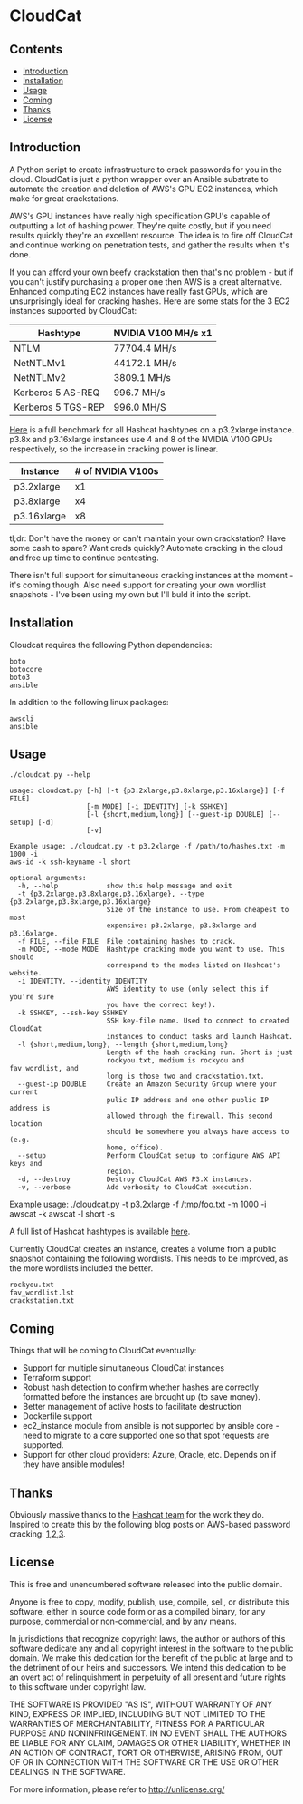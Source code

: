 # CloudCat
## Contents

- [Introduction](#introduction)
- [Installation](#installation)
- [Usage](#usage)
- [Coming](#coming)
- [Thanks](#thanks)
- [License](#license)

## Introduction
A Python script to create infrastructure to crack passwords for you in the cloud. CloudCat is just a python wrapper over an Ansible substrate to automate the creation and deletion of AWS's GPU EC2 instances, which make for great crackstations.

AWS's GPU instances have really high specification GPU's capable of outputting a lot of hashing power. They're quite costly, but if you need results quickly they're an excellent resource. The idea is to fire off CloudCat and continue working on penetration tests, and gather the results when it's done.

If you can afford your own beefy crackstation then that's no problem - but if you can't justify purchasing a proper one then AWS is a great alternative. Enhanced computing EC2 instances have really fast GPUs, which are unsurprisingly ideal for cracking hashes. Here are some stats for the 3 EC2 instances supported by CloudCat:

| Hashtype     | NVIDIA V100 MH/s x1 |
| ------------ | ---------------- |
| NTLM         |  77704.4 MH/s |
| NetNTLMv1    |  44172.1 MH/s |
| NetNTLMv2    |  3809.1 MH/s |
| Kerberos 5 AS-REQ |  996.7 MH/s |
| Kerberos 5 TGS-REP | 996.0 MH/S |

[Here](benchmark.md) is a full benchmark for all Hashcat hashtypes on a p3.2xlarge instance. p3.8x and p3.16xlarge instances use 4 and 8 of the NVIDIA V100 GPUs respectively, so the increase in cracking power is linear.

| Instance | # of NVIDIA V100s |
| -------- | ----------------- |
| p3.2xlarge | x1 |
| p3.8xlarge | x4 |
| p3.16xlarge | x8 |

tl;dr: Don't have the money or can't maintain your own crackstation? Have some cash to spare? Want creds quickly? Automate cracking in the cloud and free up time to continue pentesting.

There isn't full support for simultaneous cracking instances at the moment - it's coming though. Also need support for creating your own wordlist snapshots - I've been using my own but I'll buld it into the script.

## Installation
Cloudcat requires the following Python dependencies:
```
boto
botocore
boto3
ansible
```
In addition to the following linux packages:
```
awscli
ansible
```
## Usage

```
./cloudcat.py --help

usage: cloudcat.py [-h] [-t {p3.2xlarge,p3.8xlarge,p3.16xlarge}] [-f FILE]
                   [-m MODE] [-i IDENTITY] [-k SSHKEY]
                   [-l {short,medium,long}] [--guest-ip DOUBLE] [--setup] [-d]
                   [-v]

Example usage: ./cloudcat.py -t p3.2xlarge -f /path/to/hashes.txt -m 1000 -i
aws-id -k ssh-keyname -l short

optional arguments:
  -h, --help            show this help message and exit
  -t {p3.2xlarge,p3.8xlarge,p3.16xlarge}, --type {p3.2xlarge,p3.8xlarge,p3.16xlarge}
                        Size of the instance to use. From cheapest to most
                        expensive: p3.2xlarge, p3.8xlarge and p3.16xlarge.
  -f FILE, --file FILE  File containing hashes to crack.
  -m MODE, --mode MODE  Hashtype cracking mode you want to use. This should
                        correspond to the modes listed on Hashcat's website.
  -i IDENTITY, --identity IDENTITY
                        AWS identity to use (only select this if you're sure
                        you have the correct key!).
  -k SSHKEY, --ssh-key SSHKEY
                        SSH key-file name. Used to connect to created CloudCat
                        instances to conduct tasks and launch Hashcat.
  -l {short,medium,long}, --length {short,medium,long}
                        Length of the hash cracking run. Short is just
                        rockyou.txt, medium is rockyou and fav_wordlist, and
                        long is those two and crackstation.txt.
  --guest-ip DOUBLE     Create an Amazon Security Group where your current
                        pulic IP address and one other public IP address is
                        allowed through the firewall. This second location
                        should be somewhere you always have access to (e.g.
                        home, office).
  --setup               Perform CloudCat setup to configure AWS API keys and
                        region.
  -d, --destroy         Destroy CloudCat AWS P3.X instances.
  -v, --verbose         Add verbosity to CloudCat execution.
```
Example usage: ./cloudcat.py -t p3.2xlarge -f /tmp/foo.txt -m 1000 -i awscat -k awscat -l short -s

A full list of Hashcat hashtypes is available [here](https://hashcat.net/wiki/doku.php?id=example_hashes).

Currently CloudCat creates an instance, creates a volume from a public snapshot containing the following wordlists. This needs to be improved, as the more wordlists included the better.
```
rockyou.txt
fav_wordlist.lst
crackstation.txt
```

## Coming
Things that will be coming to CloudCat eventually:
- Support for multiple simultaneous CloudCat instances
- Terraform support
- Robust hash detection to confirm whether hashes are correctly formatted before the instances are brought up (to save money).
- Better management of active hosts to facilitate destruction
- Dockerfile support
- ec2_instance module from ansible is not supported by ansible core - need to migrate to a core supported one so that spot requests are supported.
- Support for other cloud providers: Azure, Oracle, etc. Depends on if they have ansible modules!

## Thanks
Obviously massive thanks to the [Hashcat team](https://github.com/hashcat/hashcat) for the work they do.
Inspired to create this by the following blog posts on AWS-based password cracking: [1](https://hackernoon.com/20-hours-18-and-11-million-passwords-cracked-c4513f61fdb1),[2](https://medium.com/@lordsaibat/cracking-passwords-with-terraform-and-aws-3685cc918721),[3](https://medium.com/@iraklis/running-hashcat-v4-0-0-in-amazons-aws-new-p3-16xlarge-instance-e8fab4541e9b).

## License
This is free and unencumbered software released into the public domain.

Anyone is free to copy, modify, publish, use, compile, sell, or distribute this software, either in source code form or as a compiled binary, for any purpose, commercial or non-commercial, and by any means.

In jurisdictions that recognize copyright laws, the author or authors of this software dedicate any and all copyright interest in the software to the public domain. We make this dedication for the benefit of the public at large and to the detriment of our heirs and successors. We intend this dedication to be an overt act of relinquishment in perpetuity of all present and future rights to this software under copyright law.

THE SOFTWARE IS PROVIDED "AS IS", WITHOUT WARRANTY OF ANY KIND, EXPRESS OR IMPLIED, INCLUDING BUT NOT LIMITED TO THE WARRANTIES OF MERCHANTABILITY, FITNESS FOR A PARTICULAR PURPOSE AND NONINFRINGEMENT. IN NO EVENT SHALL THE AUTHORS BE LIABLE FOR ANY CLAIM, DAMAGES OR OTHER LIABILITY, WHETHER IN AN ACTION OF CONTRACT, TORT OR OTHERWISE, ARISING FROM, OUT OF OR IN CONNECTION WITH THE SOFTWARE OR THE USE OR OTHER DEALINGS IN THE SOFTWARE.

For more information, please refer to <http://unlicense.org/>
